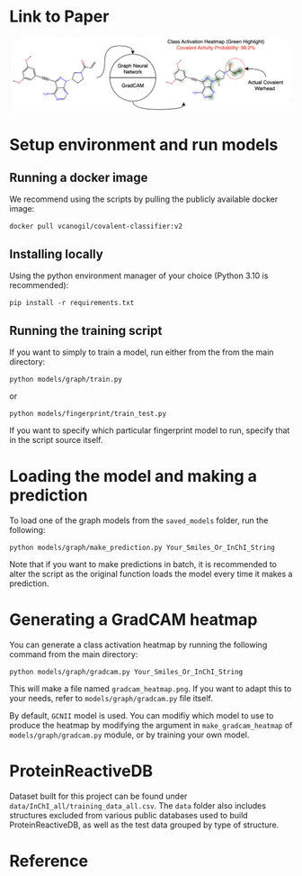 # Link to Paper

![Alt Text](./images/readme_image.png)

# Setup environment and run models

## Running a docker image
We recommend using the scripts by pulling the publicly available docker image:

```
docker pull vcanogil/covalent-classifier:v2
```

## Installing locally
Using the python environment manager of your choice (Python 3.10 is recommended):

```
pip install -r requirements.txt
```

## Running the training script
If you want to simply to train a model, run either from the from the main directory:
```
python models/graph/train.py
```
or
```
python models/fingerprint/train_test.py
```
If you want to specify which particular fingerprint model to run, specify that in the script source itself.

# Loading the model and making a prediction
To load one of the graph models from the `saved_models` folder, run the following:
```
python models/graph/make_prediction.py Your_Smiles_Or_InChI_String
```
Note that if you want to make predictions in batch, it is recommended to alter the script as the original function loads the model every time it makes a prediction.

# Generating a GradCAM heatmap
You can generate a class activation heatmap by running the following command from the main directory:
```
python models/graph/gradcam.py Your_Smiles_Or_InChI_String
```
This will make a file named `gradcam_heatmap.png`. If you want to adapt this to your needs, refer to `models/graph/gradcam.py` file itself.

By default, `GCNII` model is used. You can modifiy which model to use to produce the heatmap by modifying the argument in `make_gradcam_heatmap` of `models/graph/gradcam.py` module, or by training your own model.

# ProteinReactiveDB
Dataset built for this project can be found under `data/InChI_all/training_data_all.csv`.
The `data` folder also includes structures excluded from various public databases used to build ProteinReactiveDB, as well as the test data grouped by type of structure.

# Reference
